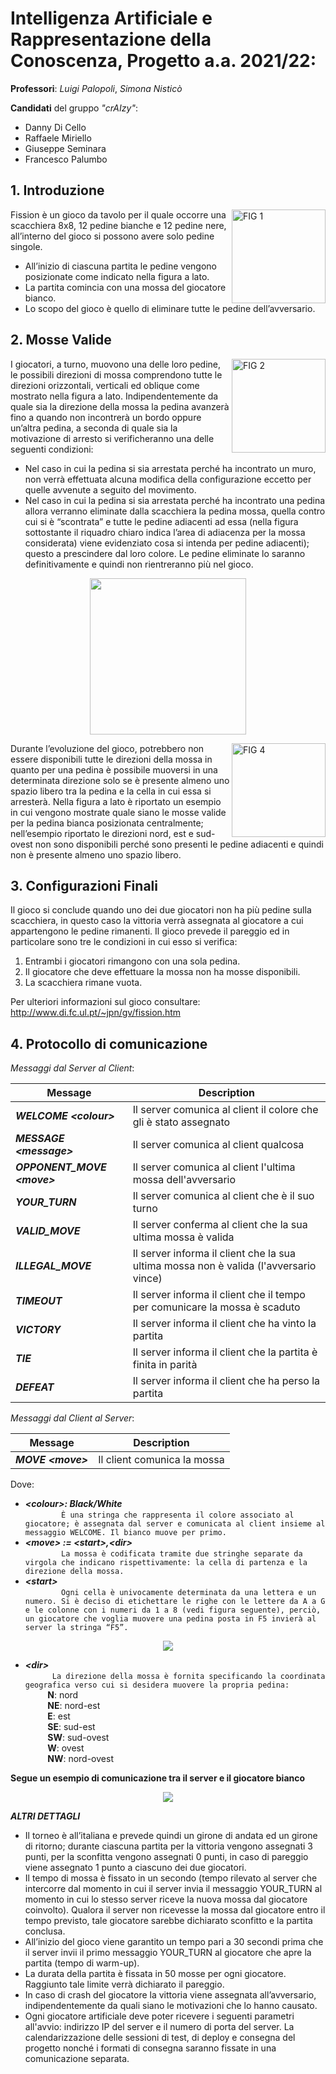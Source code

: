 # Intelligenza Artificiale e Rappresentazione della Conoscenza, Progetto a.a. 2021/22:

**Professori**: _Luigi Palopoli_, _Simona Nisticò_

**Candidati** del gruppo _"crAIzy"_:
* Danny Di Cello 
* Raffaele Miriello 
* Giuseppe Seminara 
* Francesco Palumbo 

## 1. Introduzione
<img align="right" width="150" height="150" src="https://i.postimg.cc/PxdRpCsk/init-config.jpg" alt="FIG 1">

Fission è un gioco da tavolo per il quale occorre una scacchiera 8x8, 12 pedine bianche e 12 pedine nere, all’interno del gioco si possono avere solo pedine singole.
* All’inizio di ciascuna partita le pedine vengono posizionate come indicato nella figura a lato.
* La partita comincia con una mossa del giocatore bianco.
* Lo scopo del gioco è quello di eliminare tutte le pedine dell’avversario.

## 2. Mosse Valide
<img align="right" width="150" height="150" src="https://i.postimg.cc/k5VJTJKn/f2.jpg" alt="FIG 2">

I giocatori, a turno, muovono una delle loro pedine, le possibili direzioni di mossa comprendono tutte le direzioni orizzontali, verticali ed oblique come mostrato nella figura a lato. Indipendentemente da quale sia la direzione della mossa la pedina avanzerà fino a quando non incontrerà un bordo oppure un’altra pedina, a seconda di quale sia la motivazione di arresto si verificheranno una delle seguenti condizioni:
* Nel caso in cui la pedina si sia arrestata perché ha incontrato un muro, non verrà effettuata alcuna modifica della configurazione eccetto per quelle avvenute a seguito del movimento.
* Nel caso in cui la pedina si sia arrestata perché ha incontrato
una pedina allora verranno eliminate dalla scacchiera la pedina mossa, quella contro cui si è
“scontrata” e tutte le pedine adiacenti ad essa (nella figura sottostante il riquadro chiaro indica l’area di adiacenza per la mossa considerata) viene evidenziato cosa si intenda per pedine adiacenti); questo a prescindere dal loro colore. Le pedine eliminate lo saranno definitivamente e quindi non rientreranno più nel gioco.
<p align="center">
  <img height="250" src="https://i.postimg.cc/SNTbH0yj/f3.jpg" />
</p>

<img align="right" width="150" height="150" src="https://i.postimg.cc/sxG5ydky/f5.jpg" alt="FIG 4">
Durante l’evoluzione del gioco, potrebbero non essere disponibili tutte le direzioni della mossa in quanto per una pedina è possibile muoversi in una determinata direzione solo se è presente almeno uno spazio libero tra la pedina e la cella in cui essa si arresterà. Nella figura a lato è riportato un esempio in cui vengono mostrate quale siano le mosse valide per la pedina bianca posizionata centralmente; nell’esempio riportato le direzioni nord, est e sud-ovest non sono disponibili perché sono presenti le pedine adiacenti e quindi non è presente almeno uno spazio libero.

## 3. Configurazioni Finali
Il gioco si conclude quando uno dei due giocatori non ha più pedine sulla scacchiera, in questo caso la vittoria verrà assegnata al giocatore a cui appartengono le pedine rimanenti.
Il gioco prevede il pareggio ed in particolare sono tre le condizioni in cui esso si verifica:
1. Entrambi i giocatori rimangono con una sola pedina.
2. Il giocatore che deve effettuare la mossa non ha mosse disponibili.
3. La scacchiera rimane vuota.

Per ulteriori informazioni sul gioco consultare: http://www.di.fc.ul.pt/~jpn/gv/fission.htm

## 4. Protocollo di comunicazione
_Messaggi dal Server al Client_:

| **Message** | **Description** |
|---|---|
| ***WELCOME \<colour\>*** | Il server comunica al client il colore che gli è stato assegnato |
| ***MESSAGE \<message\>*** | Il server comunica al client qualcosa |
| ***OPPONENT_MOVE \<move\>*** | Il server comunica al client l'ultima mossa dell'avversario |
| ***YOUR_TURN*** | Il server comunica al client che è il suo turno |
| ***VALID_MOVE*** | Il server conferma al client che la sua ultima mossa è valida |
| ***ILLEGAL_MOVE*** | Il server informa il client che la sua ultima mossa non è valida (l'avversario vince) |
| ***TIMEOUT*** | Il server informa il client che il tempo per comunicare la mossa è scaduto |
| ***VICTORY*** | Il server informa il client che ha vinto la partita |
| ***TIE*** | Il server informa il client che la partita è finita in parità |
| ***DEFEAT*** | Il server informa il client che ha perso la partita |

_Messaggi dal Client al Server_:

| **Message** | **Description** |
|---|---|
| ***MOVE \<move\>*** | Il client comunica la mossa |

Dove:
- ***\<colour\>: Black/White***  
```        È una stringa che rappresenta il colore associato al giocatore; è assegnata dal server e comunicata al client insieme al messaggio WELCOME. Il bianco muove per primo.```
- ***\<move\> := \<start\>,\<dir\>***  
```        La mossa è codificata tramite due stringhe separate da virgola che indicano rispettivamente: la cella di partenza e la direzione della mossa.```
- ***\<start\>***  
```        Ogni cella è univocamente determinata da una lettera e un numero. Si è deciso di etichettare le righe con le lettere da A a G e le colonne con i numeri da 1 a 8 (vedi figura seguente), perciò, un giocatore che voglia muovere una pedina posta in F5 invierà al server la stringa “F5”.```

<p align="center">
  <img src="https://i.postimg.cc/fRnpvkc5/tb.jpg" />
</p>

- ***\<dir\>***  
```      La direzione della mossa è fornita specificando la coordinata geografica verso cui si desidera muovere la propria pedina:```  
&nbsp;&nbsp;&nbsp;&nbsp;&nbsp;&nbsp;&nbsp;&nbsp;&nbsp;**N**: nord <br>
&nbsp;&nbsp;&nbsp;&nbsp;&nbsp;&nbsp;&nbsp;&nbsp;&nbsp;**NE**: nord-est <br>
&nbsp;&nbsp;&nbsp;&nbsp;&nbsp;&nbsp;&nbsp;&nbsp;&nbsp;**E**: est <br>
&nbsp;&nbsp;&nbsp;&nbsp;&nbsp;&nbsp;&nbsp;&nbsp;&nbsp;**SE**: sud-est <br>
&nbsp;&nbsp;&nbsp;&nbsp;&nbsp;&nbsp;&nbsp;&nbsp;&nbsp;**SW**: sud-ovest <br>
&nbsp;&nbsp;&nbsp;&nbsp;&nbsp;&nbsp;&nbsp;&nbsp;&nbsp;**W**: ovest <br>
&nbsp;&nbsp;&nbsp;&nbsp;&nbsp;&nbsp;&nbsp;&nbsp;&nbsp;**NW**: nord-ovest <br>

**Segue un esempio di comunicazione tra il server e il giocatore bianco**
<p align="center">
  <img src="https://i.postimg.cc/RVZsvKMW/tb2.jpg" />
</p>

***ALTRI DETTAGLI***
* Il torneo è all’italiana e prevede quindi un girone di andata ed un girone di ritorno; durante ciascuna partita per la vittoria vengono assegnati 3 punti, per la sconfitta vengono assegnati 0 punti, in caso di pareggio viene assegnato 1 punto a ciascuno dei due giocatori.
* Il tempo di mossa è fissato in un secondo (tempo rilevato al server che intercorre dal momento in cui il server invia il messaggio YOUR_TURN al momento in cui lo stesso server riceve la
nuova mossa dal giocatore coinvolto). Qualora il server non ricevesse la mossa dal giocatore entro il tempo previsto, tale giocatore sarebbe dichiarato sconfitto e la partita conclusa.
* All’inizio del gioco viene garantito un tempo pari a 30 secondi prima che il server invii il primo messaggio YOUR_TURN al giocatore che apre la partita (tempo di warm-up).
* La durata della partita è fissata in 50 mosse per ogni giocatore. Raggiunto tale limite verrà dichiarato il pareggio.
* In caso di crash del giocatore la vittoria viene assegnata all’avversario, indipendentemente da quali siano le motivazioni che lo hanno causato.
* Ogni giocatore artificiale deve poter ricevere i seguenti parametri all'avvio: indirizzo IP del server e il numero di porta del server. La calendarizzazione delle sessioni di test, di deploy e consegna del progetto nonché i formati di consegna saranno fissate in una comunicazione separata.
